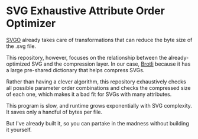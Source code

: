 SVG Exhaustive Attribute Order Optimizer
========================================

[SVGO](https://github.com/svg/svgo) already takes care of transformations
that can reduce the byte size of the .svg file.

This repository, however, focuses on the relationship between the already-optimized SVG
and the compression layer. In our case, [Brotli](https://github.com/google/brotli)
because it has a large pre-shared dictionary that helps compress SVGs.

Rather than having a clever algorithm, this repository exhaustively checks all possible
parameter order combinations and checks the compressed size of each one, which makes
it a bad fit for SVGs with many attributes.

This program is slow, and runtime grows exponentially with SVG complexity.
It saves only a handful of bytes per file.

But I've already built it, so you can partake in the madness without building it yourself.

